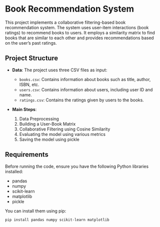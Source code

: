 # Book Recommendation System

This project implements a collaborative filtering-based book recommendation system. The system uses user-item interactions (book ratings) to recommend books to users. It employs a similarity matrix to find books that are similar to each other and provides recommendations based on the user’s past ratings.

## Project Structure

- **Data**: The project uses three CSV files as input:
  - `books.csv`: Contains information about books such as title, author, ISBN, etc.
  - `users.csv`: Contains information about users, including user ID and name.
  - `ratings.csv`: Contains the ratings given by users to the books.

- **Main Steps**:
  1. Data Preprocessing
  2. Building a User-Book Matrix
  3. Collaborative Filtering using Cosine Similarity
  4. Evaluating the model using various metrics
  5. Saving the model using pickle

## Requirements

Before running the code, ensure you have the following Python libraries installed:

- pandas
- numpy
- scikit-learn
- matplotlib
- pickle

You can install them using pip:

```bash
pip install pandas numpy scikit-learn matplotlib
